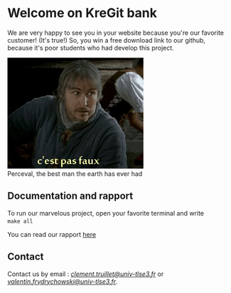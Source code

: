 # Welcome on KreGit bank

We are very happy to see you in your website because you're our favorite customer!  (It's true!)
So, you win a free download link to our github, because it's poor students who had develop this project.   

![Perceval, the best man the earth has ever had](https://raw.githubusercontent.com/ClementTruillet/KreGit/master/doc/Perceval.png)   
Perceval, the best man the earth has ever had

## Documentation and rapport

To run our marvelous project, open your favorite terminal and write   
`make all`    

You can read our rapport <a href="https://github.com/ctruillet/KreGit/tree/master/doc/rapport.pdf" target="_blank">here</a>

    
## Contact

Contact us by email : *clement.truillet@univ-tlse3.fr* or *valentin.frydrychowski@univ-tlse3.fr*.  
